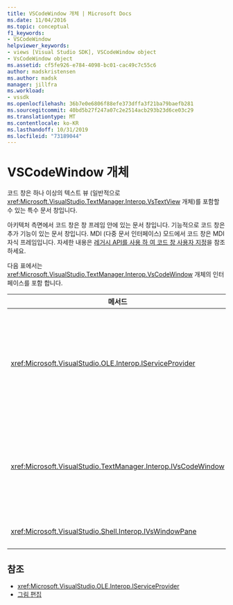 ```yaml
---
title: VSCodeWindow 개체 | Microsoft Docs
ms.date: 11/04/2016
ms.topic: conceptual
f1_keywords:
- VSCodeWindow
helpviewer_keywords:
- views [Visual Studio SDK], VSCodeWindow object
- VsCodeWindow object
ms.assetid: cf5fe926-e784-4098-bc01-cac49c7c55c6
author: madskristensen
ms.author: madsk
manager: jillfra
ms.workload:
- vssdk
ms.openlocfilehash: 36b7e0e6806f88efe373dffa3f21ba79baefb281
ms.sourcegitcommit: 40bd5b27f247a07c2e2514acb293b23d6ce03c29
ms.translationtype: MT
ms.contentlocale: ko-KR
ms.lasthandoff: 10/31/2019
ms.locfileid: "73189044"
---
```

# <a name="vscodewindow-object"></a>VSCodeWindow 개체
코드 창은 하나 이상의 텍스트 뷰 (일반적으로 <xref:Microsoft.VisualStudio.TextManager.Interop.VsTextView> 개체)를 포함할 수 있는 특수 문서 창입니다.

 아키텍처 측면에서 코드 창은 창 프레임 안에 있는 문서 창입니다. 기능적으로 코드 창은 추가 기능이 있는 문서 창입니다. MDI (다중 문서 인터페이스) 모드에서 코드 창은 MDI 자식 프레임입니다. 자세한 내용은 [레거시 API를 사용 하 여 코드 창 사용자 지정](/visualstudio/extensibility/customizing-code-windows-by-using-the-legacy-api?view=vs-2015)을 참조 하세요.

 다음 표에서는 <xref:Microsoft.VisualStudio.TextManager.Interop.VsCodeWindow> 개체의 인터페이스를 포함 합니다.

|메서드|설명|
|------------|-----------------|
|<xref:Microsoft.VisualStudio.OLE.Interop.IServiceProvider>|GUID (globally unique identifier)가 식별 하는 서비스를 찾기 위한 일반 액세스 메커니즘을 제공 합니다.|
|<xref:Microsoft.VisualStudio.TextManager.Interop.IVsCodeWindow>|하나 이상의 코드 뷰를 포함 하는 MDI (다중 문서 인터페이스) 자식을 나타냅니다.|
|<xref:Microsoft.VisualStudio.Shell.Interop.IVsWindowPane>|창 프레임을 채웁니다.|

## <a name="see-also"></a>참조
- <xref:Microsoft.VisualStudio.OLE.Interop.IServiceProvider>
- [그림 편집](https://www.microsoft.com/download/details.aspx?id=55984)